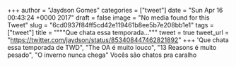 
+++
author = "Jaydson Gomes"
categories = ["tweet"]
date = "Sun Apr 16 00:43:24 +0000 2017"
draft = false
image = "No media found for this Tweet"
slug = "6cd0937f84ff5cd42e119461b8ee5b7e208bb1e1"
tags = ["tweet"]
title = """"Que chata essa temporada..."""
tweet = true
tweet_url = "https://twitter.com/jaydson/status/853408447462821892"
+++
'Que chata essa temporada de TWD", "The OA é muito louco", "13 Reasons é muito pesado", "O inverno nunca chega" Vocês são chatos pra caralho
